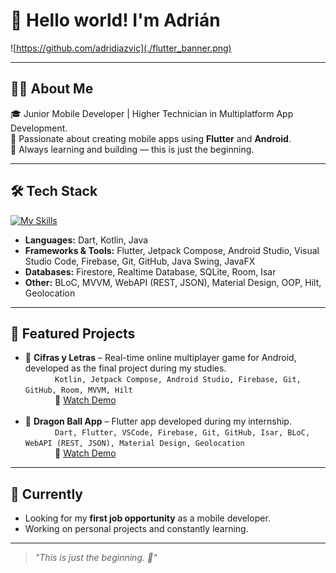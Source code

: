 
<!--
**adridiazvic/adridiazvic** is a ✨ _special_ ✨ repository because its `README.md` (this file) appears on your GitHub profile.

Here are some ideas to get you started:

- 🔭 I’m currently working on ...
- 🌱 I’m currently learning ...
- 👯 I’m looking to collaborate on ...
- 🤔 I’m looking for help with ...
- 💬 Ask me about ...
- 📫 How to reach me: ...
- 😄 Pronouns: ...
- ⚡ Fun fact: ...
-->

# 👋 Hello world! I'm Adrián

![https://github.com/adridiazvic](./flutter_banner.png)

---

## 👨‍💻 About Me

🎓 Junior Mobile Developer | Higher Technician in Multiplatform App Development.  
📱 Passionate about creating mobile apps using **Flutter** and **Android**.  
🚀 Always learning and building — this is just the beginning.

---

## 🛠 Tech Stack

[![My Skills](https://skillicons.dev/icons?i=dart,flutter,kotlin,java,firebase,git,github,vscode,androidstudio)](https://skillicons.dev)

- **Languages:** Dart, Kotlin, Java
- **Frameworks & Tools:** Flutter, Jetpack Compose, Android Studio, Visual Studio Code, Firebase, Git, GitHub, Java Swing, JavaFX
- **Databases:** Firestore, Realtime Database, SQLite, Room, Isar
- **Other:** BLoC, MVVM, WebAPI (REST, JSON), Material Design, OOP, Hilt, Geolocation

---

## 📱 Featured Projects

- 🔹 **Cifras y Letras** – Real-time online multiplayer game for Android, developed as the final project during my studies.
        </br>
        &nbsp;&nbsp;&nbsp;&nbsp;&nbsp;&nbsp;&nbsp;&nbsp;&nbsp;&nbsp;&nbsp;&nbsp;```Kotlin, Jetpack Compose, Android Studio, Firebase, Git, GitHub, Room, MVVM, Hilt```
        </br>
        &nbsp;&nbsp;&nbsp;&nbsp;&nbsp;&nbsp;&nbsp;&nbsp;&nbsp;&nbsp;&nbsp;&nbsp;🔗 [Watch Demo](https://drive.google.com/file/d/1JP-cXMV2ujLgIeeokn2Jr3GyyEDVMp59/view?usp=sharing)
  </br></br>
- 🔹 **Dragon Ball App** – Flutter app developed during my internship.
        </br>
        &nbsp;&nbsp;&nbsp;&nbsp;&nbsp;&nbsp;&nbsp;&nbsp;&nbsp;&nbsp;&nbsp;&nbsp;```Dart, Flutter, VSCode, Firebase, Git, GitHub, Isar, BLoC, WebAPI (REST, JSON), Material Design, Geolocation```
        </br>
        &nbsp;&nbsp;&nbsp;&nbsp;&nbsp;&nbsp;&nbsp;&nbsp;&nbsp;&nbsp;&nbsp;&nbsp;🔗 [Watch Demo](https://drive.google.com/file/d/1Hm3WpXAb528t3gKmUGe3e71QXHgjnG0g/view?usp=sharing) </br>

---

## 🌱 Currently

- Looking for my **first job opportunity** as a mobile developer.  
- Working on personal projects and constantly learning.

---

> *"This is just the beginning. 🚀"*
